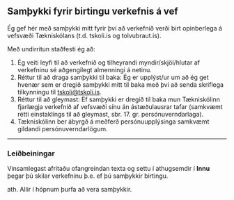 ## Samþykki fyrir birtingu verkefnis á vef
Ég gef hér með samþykki mitt fyrir því að verkefnið verði birt opinberlega á vefsvæði Tækniskólans (t.d. tskoli.is og tolvubraut.is).

Með undirritun staðfesti ég að:
1. Ég veiti leyfi til að verkefnið og tilheyrandi myndir/skjöl/hlutar af verkefninu sé aðgengilegt almenningi á netinu.
1. Réttur til að draga samþykki til baka: Ég er upplýst/ur um að ég get hvenær sem er dregið samþykki mitt til baka með því að senda skriflega tilkynningu til tskoli@tskoli.is.
1. Réttur til að gleymast: Ef samþykki er dregið til baka mun Tækniskólinn fjarlægja verkefnið af vefsvæði sínu án ástæðulausrar tafar (samkvæmt rétti einstaklings til að gleymast, sbr. 17. gr. persónuverndarlaga).
1. Tækniskólinn ber ábyrgð á meðferð persónuupplýsinga samkvæmt gildandi persónuverndarlögum.

---

### Leiðbeiningar
Vinsamlegast afritaðu ofangreindan texta og settu í athugsemdir í **Innu** þegar þú skilar verkefninu þ.e. ef þú samþykkir birtingu. <br>

ath. Allir í hópnum þurfa að vera samþykkir.
